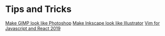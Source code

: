 # Tips and Tricks

[Make GIMP look like Photoshop](https://www.maketecheasier.com/make-gimp-look-like-photoshop/)
[Make Inkscape look like Illustrator](https://daviesmediadesign.com/how-to-make-your-inkscape-canvas-look-like-adobe-illustrators-artboard/)
[Vim for Javascript and React 2019](https://www.vimfromscratch.com/articles/vim-for-javascript-and-react-in-2019/)